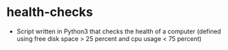 # health-checks
* Script written in Python3 that checks the health of a computer (defined using free disk space > 25 percent and cpu usage &lt; 75 percent)

